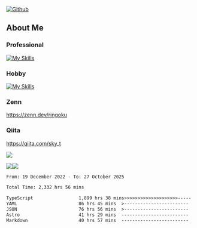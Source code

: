 [![Github](https://img.shields.io/github/followers/skyt-a?label=Follow&style=social)](https://github.com/skyt-a)

## About Me
### Professional
[![My Skills](https://skillicons.dev/icons?i=react,ts,js,nodejs,java,graphql,firebase,githubactions&theme=light)](https://skillicons.dev)
### Hobby
[![My Skills](https://skillicons.dev/icons?i=unity,rust,py&theme=light)](https://skillicons.dev)

### Zenn
https://zenn.dev/ringoku
### Qiita
https://qiita.com/sky_t


![](https://github-profile-summary-cards.vercel.app/api/cards/profile-details?username=skyt-a&theme=default)

![](https://github-profile-summary-cards.vercel.app/api/cards/repos-per-language?username=skyt-a&theme=default)![](https://github-profile-summary-cards.vercel.app/api/cards/stats?username=RinGoku&theme=default)

<!--START_SECTION:waka-->

```txt
From: 19 December 2022 - To: 27 October 2025

Total Time: 2,332 hrs 56 mins

TypeScript                 1,899 hrs 38 mins>>>>>>>>>>>>>>>>>>>>-----   81.43 %
YAML                       86 hrs 45 mins  >------------------------   03.72 %
JSON                       76 hrs 56 mins  >------------------------   03.30 %
Astro                      41 hrs 29 mins  -------------------------   01.78 %
Markdown                   40 hrs 57 mins  -------------------------   01.76 %
```

<!--END_SECTION:waka-->
